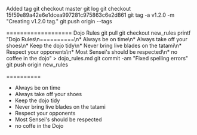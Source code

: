 Added tag
git checkout master
git log
git checkout 15f59e89a42e6e1dcea997281c975863c6e2d861
git tag -a v1.2.0 -m "Creating v1.2.0 tag."
git push origin --tags




===================
Dojo Rules
git pull
git checkout new_rules
printf "Dojo Rules\n==========\n* Always be on time\n* Always take off your shoes\n* Keep the dojo tidy\n* Never bring live blades on the tatami\n* Respect your opponents\n* Most Sensei's should be respected\n* no coffee in the dojo" > dojo_rules.md
git commit -am "Fixed spelling errors"
git push origin new_rules

==========
* Always be on time
* Always take off your shoes
* Keep the dojo tidy
* Never bring live blades on the tatami
* Respect your opponents
* Most Sensei's should be respected
* no coffe in the Dojo
